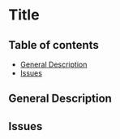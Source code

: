 # Title

## Table of contents
- [General Description](#general-description)
- [Issues](#issues)

## General Description
## Issues
